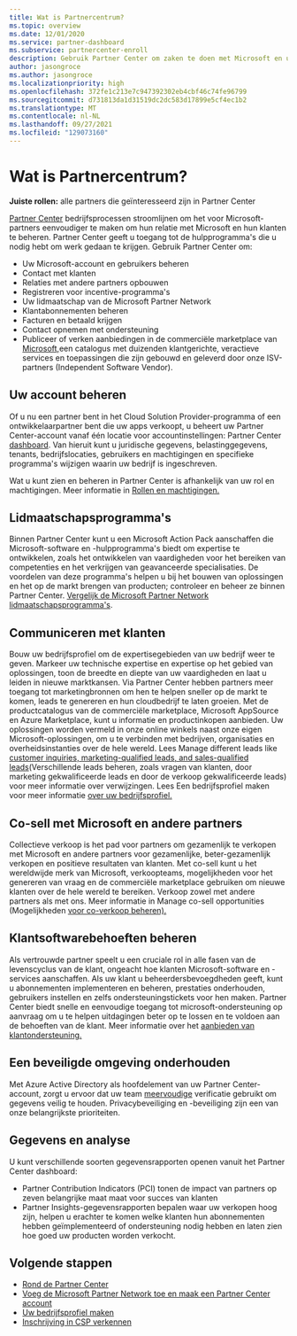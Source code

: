 ```yaml
---
title: Wat is Partnercentrum?
ms.topic: overview
ms.date: 12/01/2020
ms.service: partner-dashboard
ms.subservice: partnercenter-enroll
description: Gebruik Partner Center om zaken te doen met Microsoft en uw klanten
author: jasongroce
ms.author: jasongroce
ms.localizationpriority: high
ms.openlocfilehash: 372fe1c213e7c947392302eb4cbf46c74fe96799
ms.sourcegitcommit: d731813da1d31519dc2dc583d17899e5cf4ec1b2
ms.translationtype: MT
ms.contentlocale: nl-NL
ms.lasthandoff: 09/27/2021
ms.locfileid: "129073160"
---
```

# <a name="what-is-partner-center"></a>Wat is Partnercentrum?

**Juiste rollen:** alle partners die geïnteresseerd zijn in Partner Center

[Partner Center](https://partner.microsoft.com/dashboard/home) bedrijfsprocessen stroomlijnen om het voor Microsoft-partners eenvoudiger te maken om hun relatie met Microsoft en hun klanten te beheren. Partner Center geeft u toegang tot de hulpprogramma's die u nodig hebt om werk gedaan te krijgen. Gebruik Partner Center om:

- Uw Microsoft-account en gebruikers beheren
- Contact met klanten
- Relaties met andere partners opbouwen
- Registreren voor incentive-programma's
- Uw lidmaatschap van de Microsoft Partner Network
- Klantabonnementen beheren
- Facturen en betaald krijgen
- Contact opnemen met ondersteuning
- Publiceer of verken aanbiedingen in de commerciële marketplace van [Microsoft,](/azure/marketplace)een catalogus met duizenden klantgerichte, veractieve services en toepassingen die zijn gebouwd en geleverd door onze ISV-partners (Independent Software Vendor).

## <a name="manage-your-account"></a>Uw account beheren

Of u nu een partner bent in het Cloud Solution Provider-programma of een ontwikkelaarpartner bent die uw apps verkoopt, u beheert uw Partner Center-account vanaf één locatie voor accountinstellingen: Partner Center [dashboard](https://partner.microsoft.com/dashboard/home). Van hieruit kunt u juridische gegevens, belastinggegevens, tenants, bedrijfslocaties, gebruikers en machtigingen en specifieke programma's wijzigen waarin uw bedrijf is ingeschreven.

Wat u kunt zien en beheren in Partner Center is afhankelijk van uw rol en machtigingen. Meer informatie in [Rollen en machtigingen.](permissions-overview.md)

## <a name="membership-programs"></a>Lidmaatschapsprogramma's

Binnen Partner Center kunt u een Microsoft Action Pack aanschaffen die Microsoft-software en -hulpprogramma's biedt om expertise te ontwikkelen, zoals het ontwikkelen van vaardigheden voor het bereiken van competenties en het verkrijgen van geavanceerde specialisaties. De voordelen van deze programma's helpen u bij het bouwen van oplossingen en het op de markt brengen van producten; controleer en beheer ze binnen Partner Center. [Vergelijk de Microsoft Partner Network lidmaatschapsprogramma's](https://partner.microsoft.com/membership/compare-offers).

## <a name="connect-with-customers"></a>Communiceren met klanten

Bouw uw bedrijfsprofiel om de expertisegebieden van uw bedrijf weer te geven. Markeer uw technische expertise en expertise op het gebied van oplossingen, toon de breedte en diepte van uw vaardigheden en laat u leiden in nieuwe marktkansen. Via Partner Center hebben partners meer toegang tot marketingbronnen om hen te helpen sneller op de markt te komen, leads te genereren en hun cloudbedrijf te laten groeien. Met de productcatalogus van de commerciële marketplace, Microsoft AppSource en Azure Marketplace, kunt u informatie en productinkopen aanbieden. Uw oplossingen worden vermeld in onze online winkels naast onze eigen Microsoft-oplossingen, om u te verbinden met bedrijven, organisaties en overheidsinstanties over de hele wereld. Lees Manage different leads like [customer inquiries, marketing-qualified leads, and sales-qualified leads](manage-leads.md)(Verschillende leads beheren, zoals vragen van klanten, door marketing gekwalificeerde leads en door de verkoop gekwalificeerde leads) voor meer informatie over verwijzingen. Lees Een bedrijfsprofiel maken voor meer informatie [over uw bedrijfsprofiel.](create-a-marketing-profile.md)

## <a name="co-sell-with-microsoft-and-other-partners"></a>Co-sell met Microsoft en andere partners

Collectieve verkoop is het pad voor partners om gezamenlijk te verkopen met Microsoft en andere partners voor gezamenlijke, beter-gezamenlijk verkopen en positieve resultaten van klanten. Met co-sell kunt u het wereldwijde merk van Microsoft, verkoopteams, mogelijkheden voor het genereren van vraag en de commerciële marketplace gebruiken om nieuwe klanten over de hele wereld te bereiken. Verkoop zowel met andere partners als met ons. Meer informatie in Manage co-sell opportunities (Mogelijkheden [voor co-verkoop beheren).](manage-co-sell-opportunities.md)

## <a name="manage-customer-software-needs"></a>Klantsoftwarebehoeften beheren

Als vertrouwde partner speelt u een cruciale rol in alle fasen van de levenscyclus van de klant, ongeacht hoe klanten Microsoft-software en -services aanschaffen. Als uw klant u beheerdersbevoegdheden geeft, kunt u abonnementen implementeren en beheren, prestaties onderhouden, gebruikers instellen en zelfs ondersteuningstickets voor hen maken. Partner Center biedt snelle en eenvoudige toegang tot microsoft-ondersteuning op aanvraag om u te helpen uitdagingen beter op te lossen en te voldoen aan de behoeften van de klant. Meer informatie over het [aanbieden van klantondersteuning.](customer-support.md)

## <a name="maintain-a-secure-environment"></a>Een beveiligde omgeving onderhouden

Met Azure Active Directory als hoofdelement van uw Partner Center-account, zorgt u ervoor dat uw team [meervoudige](partner-security-requirements-mandating-mfa.md) verificatie gebruikt om gegevens veilig te houden. Privacybeveiliging en -beveiliging zijn een van onze belangrijkste prioriteiten.

## <a name="data-and-analytics"></a>Gegevens en analyse

U kunt verschillende soorten gegevensrapporten openen vanuit het Partner Center dashboard:

- Partner Contribution Indicators (PCI) tonen de impact van partners op zeven belangrijke maat maat voor succes van klanten
- Partner Insights-gegevensrapporten bepalen waar uw verkopen hoog zijn, helpen u erachter te komen welke klanten hun abonnementen hebben geïmplementeerd of ondersteuning nodig hebben en laten zien hoe goed uw producten worden verkocht.

## <a name="next-steps"></a>Volgende stappen

- [Rond de Partner Center](get-around-partner-center.md#turn-workspaces-on-and-off)
- [Voeg de Microsoft Partner Network toe en maak een Partner Center account](mpn-create-a-partner-center-account.md)
- [Uw bedrijfsprofiel maken](create-a-marketing-profile.md)
- [Inschrijving in CSP verkennen](csp-overview.md)
